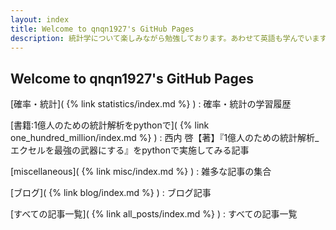 ```yaml
---
layout: index
title: Welcome to qnqn1927's GitHub Pages
description: 統計学について楽しみながら勉強しております。あわせて英語も学んでいます。I study statistics while having fun, and learn english too.
---
```


## Welcome to qnqn1927's GitHub Pages

[確率・統計]( {% link statistics/index.md %} )
: 確率・統計の学習履歴

[書籍:1億人のための統計解析をpythonで]( {% link one_hundred_million/index.md %} )
: 西内 啓【著】『1億人のための統計解析_エクセルを最強の武器にする』をpythonで実施してみる記事

[miscellaneous]( {% link misc/index.md %} )
: 雑多な記事の集合

[ブログ]( {% link blog/index.md %} )
: ブログ記事

[すべての記事一覧]( {% link all_posts/index.md %} )
: すべての記事一覧



